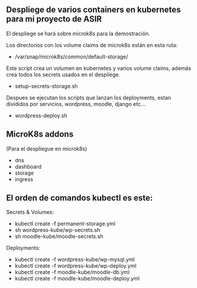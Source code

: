 
## Despliege de varios containers en kubernetes para mi proyecto de ASIR
  
El despliege se hará sobre microk8s para la demostración.
  
Los directorios con los volume claims de microk8s están en esta ruta:
+ /var/snap/microk8s/common/default-storage/

  
Este script crea un volumen en kubernetes y varios volume claims,
además crea todos los secrets usados en el despliege.
  
+ setup-secrets-storage.sh 
  
Despues se ejecutan los scripts que lanzan los deployments, estan
divididos por servicios, wordpress, moodle, django etc...
  
+ wordpress-deploy.sh
  
  
## MicroK8s addons
(Para el despliegue en microk8s)
  
+ dns 
+ dashboard 
+ storage 
+ ingress
   
  
## El orden de comandos kubectl es este:
  
Secrets & Volumes:
  
+ kubectl create -f permanent-storage.yml
+ sh wordpress-kube/wp-secrets.sh
+ sh moodle-kube/moodle-secrets.sh  
  
Deployments:
  
+ kubectl create -f wordpress-kube/wp-mysql.yml
+ kubectl create -f wordpress-kube/wp-deploy.yml
+ kubectl create -f moodle-kube/moodle-db.yml
+ kubectl create -f moodle-kube/moodle-deploy.yml
  
